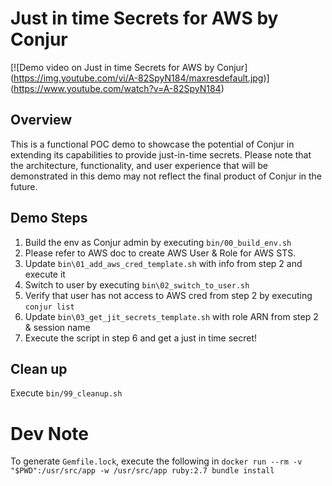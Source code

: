 # Just in time Secrets for AWS by Conjur

[![Demo video on Just in time Secrets for AWS by Conjur]
(https://img.youtube.com/vi/A-82SpyN184/maxresdefault.jpg)]
(https://www.youtube.com/watch?v=A-82SpyN184)

## Overview
This is a functional POC demo to showcase the potential of Conjur in extending its capabilities to provide just-in-time secrets. 
Please note that the architecture, functionality, and user experience that will be demonstrated in this demo may not reflect the final product of Conjur in the future.

## Demo Steps
1. Build the env as Conjur admin by executing `bin/00_build_env.sh`
2. Please refer to AWS doc to create AWS User & Role for AWS STS.  
3. Update `bin\01_add_aws_cred_template.sh` with info from step 2 and execute it
4. Switch to user by executing `bin\02_switch_to_user.sh`
5. Verify that user has not access to AWS cred from step 2 by executing `conjur list`
6. Update `bin\03_get_jit_secrets_template.sh` with role ARN from step 2 & session name
7. Execute the script in step 6 and get a just in time secret!

## Clean up 
Execute `bin/99_cleanup.sh`

# Dev Note
To generate `Gemfile.lock`, execute the following in 
`docker run --rm -v "$PWD":/usr/src/app -w /usr/src/app ruby:2.7 bundle install`
